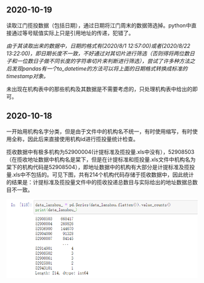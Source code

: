 ## 2020-10-19

读取江门揽投数据（包括日期），通过日期将江门周末的数据筛选掉。python中直接通过等号赋值实际上只是引用地址的传递，犯错了。

*由于其读取出来的数据中，日期的格式有(2020/8/1 12:57:00)或者(2020/8/22 13:22:00)，即日期长度不一致，不好通过对其切片进行筛选（否则得将两位数日子和一位数日子做不同长度的字符串切片来判断进行筛选），尝试了许多种方法之后发现pandas有一个to_datetime的方法可以将上面的日期格式转换成标准的timestamp对象。*

未出现在机构表中的那些机构及其数据是不需要考虑的，只处理机构表中给出的即可。

## 2020-10-18

一开始用机构名字分类，但是由于文件中的机构名不统一，有时使用缩写，有时使用全称，因此后来直接使用机构id进行揽投量统计检查。

揽收数据中有极多机构为52900004(计提标准及揽投量.xls中没有），52908503（在揽收地址数据中机构名是棠下，但是在计提标准和揽投量.xls文件中机构名为棠下的机构代码是52908504），即地址数据中的机构有大部分是计提标准及揽投量.xls中不包括的。可见下图，共有214个机构代码存储于揽收数据中，因此统计的结果是：计提标准及揽投量文件中的揽收投递总数目与实际给出的地址数据总数目不一致。

![Snipaste_2020-10-18_17-56-03](./img/Snipaste_2020-10-18_17-56-03.png)
